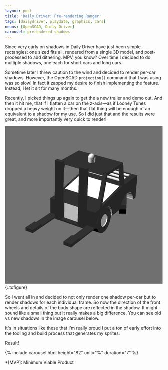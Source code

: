 ```yaml
---
layout: post
title: 'Daily Driver: Pre-rendering Ranger'
tags: [dailydriver, playdate, graphics, cars]
nouns: [OpenSCAD, Daily Driver]
carousel: prerendered-shadows
---
```


Since very early on shadows in Daily Driver have just been simple rectangles: one sized fits all, rendered from a single 3D model, and post-processed to add dithering. MPV, you know? Over time I decided to do multiple shadows, one each for short cars and long cars.

Sometime later I threw caution to the wind and decided to render per-car shadows. However, the OpenSCAD `projection()` command that I was using was so slow! In fact it zapped my desire to finish implementing the feature. Instead, I let it sit for many months.

Recently, I picked things up again to get the a new trailer and demo out. And then it hit me, that if I flatten a car on the z-axis—as if Looney Tunes dropped a heavy weight on it—then that flat thing will be enough of an equivalent to a shadow for my use. So I did just that and the results were great, and more importantly very quick to render!

![GIF](/images/posts/daily-driver-prerendered-shadows-anim.gif "Animation showing the theory of a model being squished down into its shadow")
{:.tofigure}

So I went all in and decided to not only render one shadow per-car but to render shadows for each individual frame. So now the direction of the front wheels and details of the body shape are reflected in the shadow. It might sound like a small thing but it really makes a big difference. You can see old vs new shadows in the image carousel below.

It's in situations like these that I'm really proud I put a ton of early effort into the tooling and build process that generates my sprites.

Result!

{% include carousel.html height="82" unit="%" duration="7" %}

*[MVP]: Minimum Viable Product

